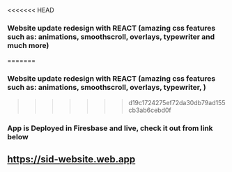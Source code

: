 <<<<<<< HEAD
### Website update redesign with REACT (amazing css features such as: animations, smoothscroll, overlays, typewriter and much more)
=======
### Website update redesign with REACT (amazing css features such as: animations, smoothscroll, overlays, typewriter, )
>>>>>>> d19c1724275ef72da30db79ad155cb3ab6cebd0f

### App is Deployed in Firesbase and live, check it out from link below

## https://sid-website.web.app
